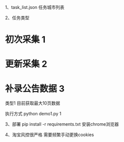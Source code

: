 
1、task_list.json
任务城市列表

2、任务类型 
# 初次采集  1   
# 更新采集  2
# 补录公告数据 3
类型1  目前获取最大10页数据

执行方式  python demo1.py 1 

3、部署 
pip install  -r requirements.txt
安装chrome浏览器

4、淘宝风控很严格  需要频繁手动更换cookies 

